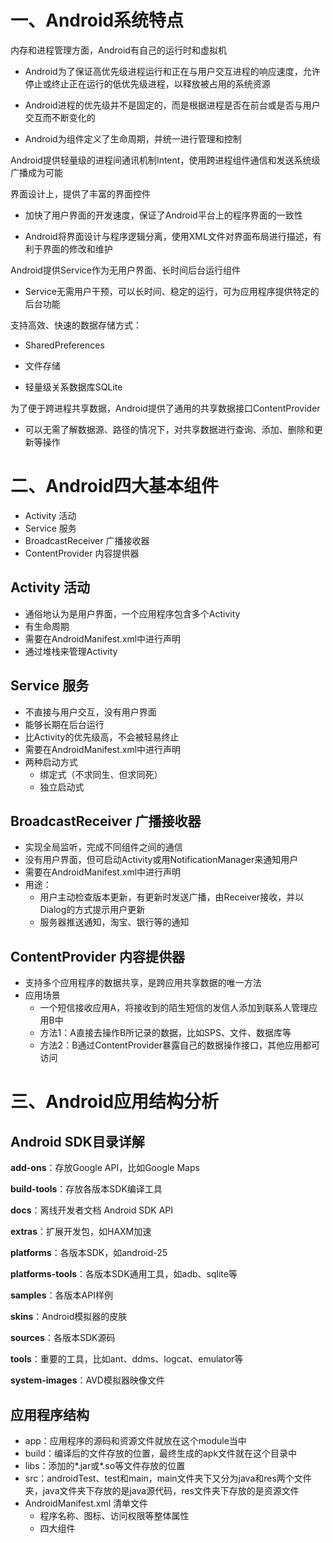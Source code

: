 # 一、Android系统特点

内存和进程管理方面，Android有自己的运行时和虚拟机

- Android为了保证高优先级进程运行和正在与用户交互进程的响应速度，允许停止或终止正在运行的低优先级进程，以释放被占用的系统资源

- Android进程的优先级并不是固定的，而是根据进程是否在前台或是否与用户交互而不断变化的

- Android为组件定义了生命周期，并统一进行管理和控制

  

Android提供轻量级的进程间通讯机制Intent，使用跨进程组件通信和发送系统级广播成为可能

界面设计上，提供了丰富的界面控件

- 加快了用户界面的开发速度，保证了Android平台上的程序界面的一致性

- Android将界面设计与程序逻辑分离，使用XML文件对界面布局进行描述，有利于界面的修改和维护

  

Android提供Service作为无用户界面、长时间后台运行组件

- Service无需用户干预，可以长时间、稳定的运行，可为应用程序提供特定的后台功能

  

支持高效、快速的数据存储方式：

- SharedPreferences

- 文件存储

- 轻量级关系数据库SQLite

  

为了便于跨进程共享数据，Android提供了通用的共享数据接口ContentProvider

- 可以无需了解数据源、路径的情况下，对共享数据进行查询、添加、删除和更新等操作

# 二、Android四大基本组件

- Activity 活动
- Service 服务
- BroadcastReceiver 广播接收器
- ContentProvider 内容提供器

## Activity 活动

- 通俗地认为是用户界面，一个应用程序包含多个Activity
- 有生命周期
- 需要在AndroidManifest.xml中进行声明
- 通过堆栈来管理Activity

## Service 服务

- 不直接与用户交互，没有用户界面
- 能够长期在后台运行
- 比Activity的优先级高，不会被轻易终止
- 需要在AndroidManifest.xml中进行声明
- 两种启动方式
  - 绑定式（不求同生、但求同死）
  - 独立启动式

## BroadcastReceiver 广播接收器

- 实现全局监听，完成不同组件之间的通信
- 没有用户界面，但可启动Activity或用NotificationManager来通知用户
- 需要在AndroidManifest.xml中进行声明
- 用途：
  - 用户主动检查版本更新，有更新时发送广播，由Receiver接收，并以Dialog的方式提示用户更新
  - 服务器推送通知，淘宝、银行等的通知

## ContentProvider 内容提供器

- 支持多个应用程序的数据共享，是跨应用共享数据的唯一方法
- 应用场景
  - 一个短信接收应用A，将接收到的陌生短信的发信人添加到联系人管理应用B中
  - 方法1：A直接去操作B所记录的数据，比如SPS、文件、数据库等
  - 方法2：B通过ContentProvider暴露自己的数据操作接口，其他应用都可访问

# 三、Android应用结构分析

## Android SDK目录详解

**add-ons**：存放Google API，比如Google Maps

**build-tools**：存放各版本SDK编译工具

**docs**：离线开发者文档 Android SDK API

**extras**：扩展开发包，如HAXM加速

**platforms**：各版本SDK，如android-25

**platforms-tools**：各版本SDK通用工具，如adb、sqlite等

**samples**：各版本API样例

**skins**：Android模拟器的皮肤

**sources**：各版本SDK源码

**tools**：重要的工具，比如ant、ddms、logcat、emulator等

**system-images**：AVD模拟器映像文件

## 应用程序结构

- app：应用程序的源码和资源文件就放在这个module当中
- build：编译后的文件存放的位置，最终生成的apk文件就在这个目录中
- libs：添加的*.jar或*.so等文件存放的位置
- src：androidTest、test和main，main文件夹下又分为java和res两个文件夹，java文件夹下存放的是java源代码，res文件夹下存放的是资源文件
- AndroidManifest.xml 清单文件
  - 程序名称、图标、访问权限等整体属性
  - 四大组件


